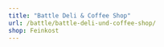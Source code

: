 ```yaml
---
title: "Battle Deli & Coffee Shop"
url: /battle/battle-deli-und-coffee-shop/
shop: Feinkost
---
```

